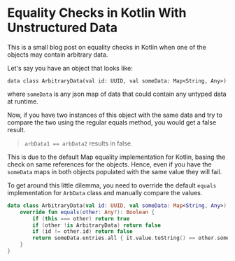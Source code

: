# Equality Checks in Kotlin With Unstructured Data

This is a small blog post on equality checks in Kotlin when one of the objects may contain arbitrary data.

Let's say you have an object that looks like:

`data class ArbitraryData(val id: UUID, val someData: Map<String, Any>)`

where `someData` is any json map of data that could contain any untyped data at runtime.

Now, if you have two instances of this object with the same data and try to compare the two using the regular equals method, you would get a false result.

> `arbData1 == arbData2` results in false.

This is due to the default Map equality implementation for Kotlin, basing the check on same references for the objects. Hence, even if you have the `someData` maps in both objects populated with the same value they will fail.

To get around this little dilemma, you need to override the default `equals` implementation for `ArbData` class and manually compare the values.


``` kotlin
data class ArbitraryData(val id: UUID, val someData: Map<String, Any>) {
    override fun equals(other: Any?): Boolean {
        if (this === other) return true
        if (other !is ArbitraryData) return false
        if (id != other.id) return false
        return someData.entries.all { it.value.toString() == other.someData[it.key] }
    }
}
```
